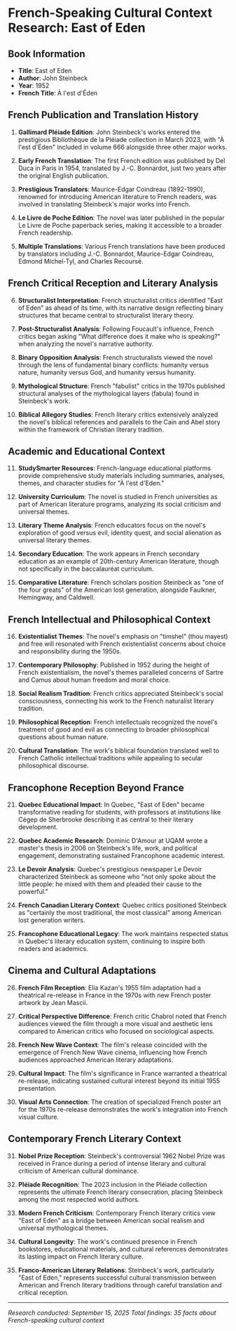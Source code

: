 # French-Speaking Cultural Context Research: East of Eden

## Book Information
- **Title**: East of Eden
- **Author**: John Steinbeck
- **Year**: 1952
- **French Title**: À l'est d'Éden

## French Publication and Translation History

1. **Gallimard Pléiade Edition**: John Steinbeck's works entered the prestigious Bibliothèque de la Pléiade collection in March 2023, with "À l'est d'Éden" included in volume 666 alongside three other major works.

2. **Early French Translation**: The first French edition was published by Del Duca in Paris in 1954, translated by J.-C. Bonnardot, just two years after the original English publication.

3. **Prestigious Translators**: Maurice-Edgar Coindreau (1892-1990), renowned for introducing American literature to French readers, was involved in translating Steinbeck's major works into French.

4. **Le Livre de Poche Edition**: The novel was later published in the popular Le Livre de Poche paperback series, making it accessible to a broader French readership.

5. **Multiple Translations**: Various French translations have been produced by translators including J.-C. Bonnardot, Maurice-Edgar Coindreau, Edmond Michel-Tyl, and Charles Recoursé.

## French Critical Reception and Literary Analysis

6. **Structuralist Interpretation**: French structuralist critics identified "East of Eden" as ahead of its time, with its narrative design reflecting binary structures that became central to structuralist literary theory.

7. **Post-Structuralist Analysis**: Following Foucault's influence, French critics began asking "What difference does it make who is speaking?" when analyzing the novel's narrative authority.

8. **Binary Opposition Analysis**: French structuralists viewed the novel through the lens of fundamental binary conflicts: humanity versus nature, humanity versus God, and humanity versus humanity.

9. **Mythological Structure**: French "fabulist" critics in the 1970s published structural analyses of the mythological layers (fabula) found in Steinbeck's work.

10. **Biblical Allegory Studies**: French literary critics extensively analyzed the novel's biblical references and parallels to the Cain and Abel story within the framework of Christian literary tradition.

## Academic and Educational Context

11. **StudySmarter Resources**: French-language educational platforms provide comprehensive study materials including summaries, analyses, themes, and character studies for "À l'est d'Eden."

12. **University Curriculum**: The novel is studied in French universities as part of American literature programs, analyzing its social criticism and universal themes.

13. **Literary Theme Analysis**: French educators focus on the novel's exploration of good versus evil, identity quest, and social alienation as universal literary themes.

14. **Secondary Education**: The work appears in French secondary education as an example of 20th-century American literature, though not specifically in the baccalauréat curriculum.

15. **Comparative Literature**: French scholars position Steinbeck as "one of the four greats" of the American lost generation, alongside Faulkner, Hemingway, and Caldwell.

## French Intellectual and Philosophical Context

16. **Existentialist Themes**: The novel's emphasis on "timshel" (thou mayest) and free will resonated with French existentialist concerns about choice and responsibility during the 1950s.

17. **Contemporary Philosophy**: Published in 1952 during the height of French existentialism, the novel's themes paralleled concerns of Sartre and Camus about human freedom and moral choice.

18. **Social Realism Tradition**: French critics appreciated Steinbeck's social consciousness, connecting his work to the French naturalist literary tradition.

19. **Philosophical Reception**: French intellectuals recognized the novel's treatment of good and evil as connecting to broader philosophical questions about human nature.

20. **Cultural Translation**: The work's biblical foundation translated well to French Catholic intellectual traditions while appealing to secular philosophical discourse.

## Francophone Reception Beyond France

21. **Quebec Educational Impact**: In Quebec, "East of Eden" became transformative reading for students, with professors at institutions like Cégep de Sherbrooke describing it as central to their literary development.

22. **Quebec Academic Research**: Dominic D'Amour at UQAM wrote a master's thesis in 2006 on Steinbeck's life, work, and political engagement, demonstrating sustained Francophone academic interest.

23. **Le Devoir Analysis**: Quebec's prestigious newspaper Le Devoir characterized Steinbeck as someone who "not only spoke about the little people: he mixed with them and pleaded their cause to the powerful."

24. **French Canadian Literary Context**: Quebec critics positioned Steinbeck as "certainly the most traditional, the most classical" among American lost generation writers.

25. **Francophone Educational Legacy**: The work maintains respected status in Quebec's literary education system, continuing to inspire both readers and academics.

## Cinema and Cultural Adaptations

26. **French Film Reception**: Elia Kazan's 1955 film adaptation had a theatrical re-release in France in the 1970s with new French poster artwork by Jean Mascii.

27. **Critical Perspective Difference**: French critic Chabrol noted that French audiences viewed the film through a more visual and aesthetic lens compared to American critics who focused on sociological aspects.

28. **French New Wave Context**: The film's release coincided with the emergence of French New Wave cinema, influencing how French audiences approached American literary adaptations.

29. **Cultural Impact**: The film's significance in France warranted a theatrical re-release, indicating sustained cultural interest beyond its initial 1955 presentation.

30. **Visual Arts Connection**: The creation of specialized French poster art for the 1970s re-release demonstrates the work's integration into French visual culture.

## Contemporary French Literary Context

31. **Nobel Prize Reception**: Steinbeck's controversial 1962 Nobel Prize was received in France during a period of intense literary and cultural criticism of American cultural dominance.

32. **Pléiade Recognition**: The 2023 inclusion in the Pléiade collection represents the ultimate French literary consecration, placing Steinbeck among the most respected world authors.

33. **Modern French Criticism**: Contemporary French literary critics view "East of Eden" as a bridge between American social realism and universal mythological themes.

34. **Cultural Longevity**: The work's continued presence in French bookstores, educational materials, and cultural references demonstrates its lasting impact on French literary culture.

35. **Franco-American Literary Relations**: Steinbeck's work, particularly "East of Eden," represents successful cultural transmission between American and French literary traditions through careful translation and critical reception.

---

*Research conducted: September 15, 2025*
*Total findings: 35 facts about French-speaking cultural context*